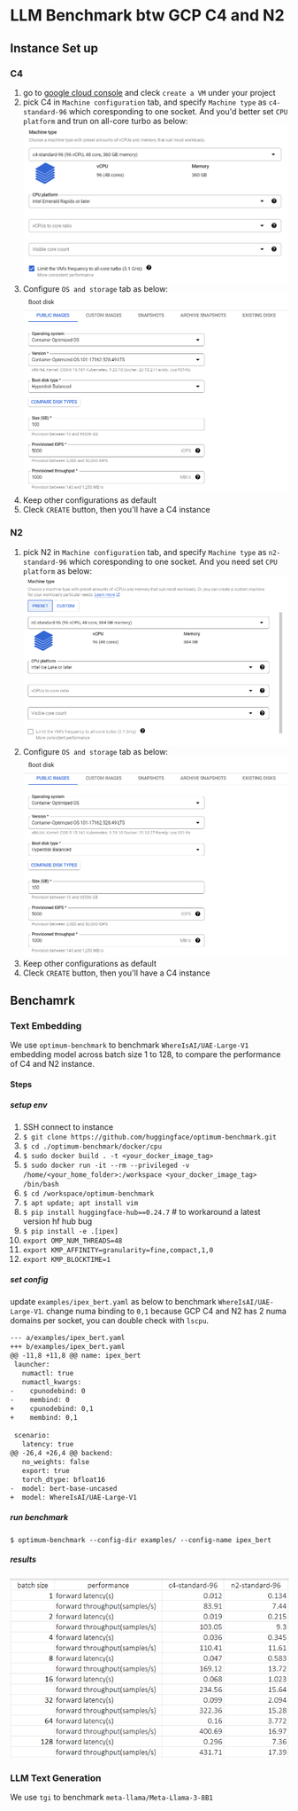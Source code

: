 # LLM Benchmark btw GCP C4 and N2

## Instance Set up
### C4
1. go to [google cloud console](https://console.cloud.google.com/) and cleck `create a VM` under your project
2. pick C4 in `Machine configuration` tab, and specify `Machine type` as `c4-standard-96` which coresponding to one socket. And you'd better set `CPU platform` and trun on all-core turbo as below:
   ![alt text](image.png)
3. Configure `OS and storage` tab as below:
   ![alt text](image-1.png)
4. Keep other configurations as default
5. Cleck `CREATE` button, then you'll have a C4 instance

### N2
1. pick N2 in `Machine configuration` tab, and specify `Machine type` as `n2-standard-96` which coresponding to one socket. And you need set `CPU platform` as below:
    ![alt text](image-2.png)
1. Configure `OS and storage` tab as below:
   ![alt text](image-1.png)
2. Keep other configurations as default
3. Cleck `CREATE` button, then you'll have a C4 instance

## Benchamrk
### Text Embedding
We use `optimum-benchmark` to benchmark `WhereIsAI/UAE-Large-V1` embedding model across batch size 1 to 128, to compare the performance of C4 and N2 instance.

#### Steps
##### setup env
1. SSH connect to instance
2. `$ git clone https://github.com/huggingface/optimum-benchmark.git`
3. `$ cd ./optimum-benchmark/docker/cpu`
4. `$ sudo docker build . -t <your_docker_image_tag>`
5. `$ sudo docker run -it --rm --privileged -v /home/<your_home_folder>:/workspace <your_docker_image_tag> /bin/bash`
6. `$ cd /workspace/optimum-benchmark`
7. `$ apt update; apt install vim`
8. `$ pip install huggingface-hub==0.24.7` # to workaround a latest version hf hub bug
9. `$ pip install -e .[ipex]`
10. `export OMP_NUM_THREADS=48`
11. `export KMP_AFFINITY=granularity=fine,compact,1,0`
12. `export KMP_BLOCKTIME=1`

##### set config
update `examples/ipex_bert.yaml` as below to benchmark `WhereIsAI/UAE-Large-V1`. change numa binding to `0,1` because GCP C4 and N2 has 2 numa domains per socket, you can double check with `lscpu`. 

```
--- a/examples/ipex_bert.yaml
+++ b/examples/ipex_bert.yaml
@@ -11,8 +11,8 @@ name: ipex_bert
 launcher:
   numactl: true
   numactl_kwargs:
-    cpunodebind: 0
-    membind: 0
+    cpunodebind: 0,1
+    membind: 0,1
 
 scenario:
   latency: true
@@ -26,4 +26,4 @@ backend:
   no_weights: false
   export: true
   torch_dtype: bfloat16
-  model: bert-base-uncased
+  model: WhereIsAI/UAE-Large-V1
```

##### run benchmark
`$ optimum-benchmark --config-dir examples/ --config-name ipex_bert`

##### results
![alt text](image-3.png)

### LLM Text Generation

We use `tgi` to benchmark `meta-llama/Meta-Llama-3-8B1`

